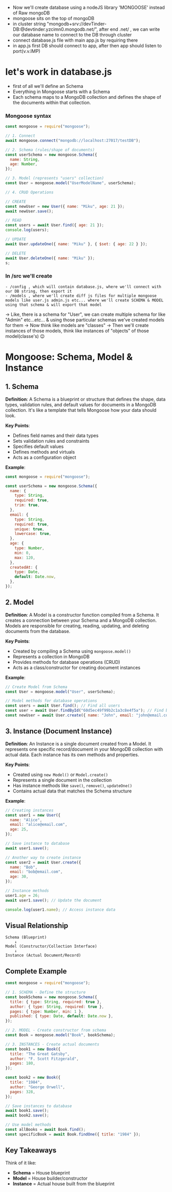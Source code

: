 - Now we'll create database using a nodeJS library 'MONGOOSE' instead of Raw mongoDB
- mongoose sits on the top of mongoDB
- in cluster string "mongodb+srv://devTinder-DB:<password>@devtinder.yzcimn0.mongodb.net/", after end .net/ , we can write our database name to connect to the DB through cluster
- connect database.js file with main app.js by requiring there
- in app.js first DB should connect to app, after then app should listen to port(v.v.IMP)

# let's work in database.js

- first of all we'll define an Schema
- Everything in Mongoose starts with a Schema
- Each schema maps to a MongoDB collection and defines the shape of the documents within that collection.

### Mongoose syntax

```js
const mongoose = require("mongoose");

// 1. Connect
await mongoose.connect("mongodb://localhost:27017/testDB");

// 2. Schema (rules/shape of documents)
const userSchema = new mongoose.Schema({
  name: String,
  age: Number,
});

// 3. Model (represents "users" collection)
const User = mongoose.model("UserModelName", userSchema);

// 4. CRUD Operations

// CREATE
const newUser = new User({ name: "Miku", age: 21 });
await newUser.save();

// READ
const users = await User.find({ age: 21 });
console.log(users);

// UPDATE
await User.updateOne({ name: "Miku" }, { $set: { age: 22 } });

// DELETE
await User.deleteOne({ name: "Miku" });
s;
```

### In /src we'll create

    - /config , which will contain database.js, where we'll connect with our DB string, then export it
    - /models , where we'll create diff js files for multiple mongoose models like user.js admin.js etc... where we'll create SCHEMA & MODEL using that schema & will export that model

-> Like, there is a schema for "User", we can create multiple schema for like "Admin" etc...etc... & using those particular schemas we've created models for them
-> Now think like models are "classes"
-> Then we'll create instances of those models, think like instances of "objects" of those model(classe's) 😉

# Mongoose: Schema, Model & Instance

## 1. Schema

**Definition**: A Schema is a blueprint or structure that defines the shape, data types, validation rules, and default values for documents in a MongoDB collection. It's like a template that tells Mongoose how your data should look.

**Key Points**:

- Defines field names and their data types
- Sets validation rules and constraints
- Specifies default values
- Defines methods and virtuals
- Acts as a configuration object

**Example**:

```javascript
const mongoose = require("mongoose");

const userSchema = new mongoose.Schema({
  name: {
    type: String,
    required: true,
    trim: true,
  },
  email: {
    type: String,
    required: true,
    unique: true,
    lowercase: true,
  },
  age: {
    type: Number,
    min: 0,
    max: 120,
  },
  createdAt: {
    type: Date,
    default: Date.now,
  },
});
```

## 2. Model

**Definition**: A Model is a constructor function compiled from a Schema. It creates a connection between your Schema and a MongoDB collection. Models are responsible for creating, reading, updating, and deleting documents from the database.

**Key Points**:

- Created by compiling a Schema using `mongoose.model()`
- Represents a collection in MongoDB
- Provides methods for database operations (CRUD)
- Acts as a class/constructor for creating document instances

**Example**:

```javascript
// Create Model from Schema
const User = mongoose.model("User", userSchema);

// Model methods for database operations
const users = await User.find(); // Find all users
const user = await User.findById("60d5ec49f99b2c1a3c8e4f5a"); // Find by ID
const newUser = await User.create({ name: "John", email: "john@email.com" }); // Create
```

## 3. Instance (Document Instance)

**Definition**: An Instance is a single document created from a Model. It represents one specific record/document in your MongoDB collection with actual data. Each instance has its own methods and properties.

**Key Points**:

- Created using `new Model()` or `Model.create()`
- Represents a single document in the collection
- Has instance methods like `save()`, `remove()`, `updateOne()`
- Contains actual data that matches the Schema structure

**Example**:

```javascript
// Creating instances
const user1 = new User({
  name: "Alice",
  email: "alice@email.com",
  age: 25,
});

// Save instance to database
await user1.save();

// Another way to create instance
const user2 = await User.create({
  name: "Bob",
  email: "bob@email.com",
  age: 30,
});

// Instance methods
user1.age = 26;
await user1.save(); // Update the document

console.log(user1.name); // Access instance data
```

## Visual Relationship

```
Schema (Blueprint)
    ↓
Model (Constructor/Collection Interface)
    ↓
Instance (Actual Document/Record)
```

## Complete Example

```javascript
const mongoose = require("mongoose");

// 1. SCHEMA - Define the structure
const bookSchema = new mongoose.Schema({
  title: { type: String, required: true },
  author: { type: String, required: true },
  pages: { type: Number, min: 1 },
  published: { type: Date, default: Date.now },
});

// 2. MODEL - Create constructor from schema
const Book = mongoose.model("Book", bookSchema);

// 3. INSTANCES - Create actual documents
const book1 = new Book({
  title: "The Great Gatsby",
  author: "F. Scott Fitzgerald",
  pages: 180,
});

const book2 = new Book({
  title: "1984",
  author: "George Orwell",
  pages: 328,
});

// Save instances to database
await book1.save();
await book2.save();

// Use model methods
const allBooks = await Book.find();
const specificBook = await Book.findOne({ title: "1984" });
```

## Key Takeaways

Think of it like:

- **Schema** = House blueprint
- **Model** = House builder/constructor
- **Instance** = Actual house built from the blueprint
